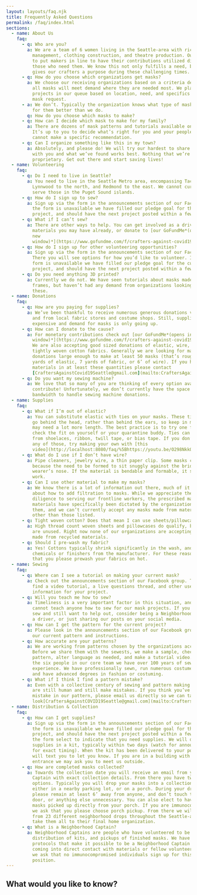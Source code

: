 ```yaml
---
layout: layouts/faq.njk
title: Frequently Asked Questions
permalink: /faq/index.html
sections:
  - name: About Us
    faq:
      - q: Who are you?
        a: We are a team of 6 women living in the Seattle-area with rich backgrounds in
          management, clothing construction, and theatre production. Our goal is
          to put makers in line to have their contributions utilized directly by
          those who need them. We know this not only fulfills a need, but also
          gives our crafters a purpose during these challenging times.
      - q: How do you choose which organizations get masks?
        a: We choose our receiving organizations based on a criteria designed to ensure
          all masks will meet demand where they are needed most. We place
          projects in our queue based on location, need, and specifics of the
          mask request.
      - a: We don’t. Typically the organization knows what type of mask will work best
          for them better than we do.
        q: How do you choose which masks to make?
      - q: How can I decide which mask to make for my family?
        a: There are dozens of mask patterns and tutorials available on the internet.
          It’s up to you to decide what’s right for you and your people, we
          cannot make a specific recommendation.
      - q: Can I organize something like this in my town?
        a: Absolutely, and please do! We will try our hardest to share our experience
          with you and what we’ve found works best. Nothing that we’re doing is
          proprietary. Get out there and start saving lives!
  - name: Volunteering
    faq:
      - q: Do I need to live in Seattle?
        a: You need to live in the Seattle Metro area, encompassing Tacoma to the south,
          Lynnwood to the north, and Redmond to the east. We cannot currently
          serve those in the Puget Sound islands.
      - q: How do I sign up to sew?
        a: Sign up via the form in the announcements section of our Facebook Group. If
          the form is unavailable we have filled our pledge goal for the current
          project, and should have the next project posted within a few days.
      - q: What if I can’t sew?
        a: There are other ways to help. You can get involved as a driver, contribute
          materials you may have already, or donate to [our GoFundMe*(opens in a
          new
          window)*](https://www.gofundme.com/f/crafters-against-covid19-seattle).
      - q: How do I sign up for other volunteering opportunities?
        a: Sign up via the form in the announcements section of our Facebook Group.
          There you will see options for how you’d like to volunteer. If the
          form is unavailable we have filled our pledge goal for the current
          project, and should have the next project posted within a few days.
      - q: Do you need anything 3D printed?
        a: Currently we do not. We have seen tutorials about masks made from 3D printed
          frames, but haven’t had any demand from organizations looking for
          these.
  - name: Donations
    faq:
      - q: How are you paying for supplies?
        a: We’ve been thankful to receive numerous generous donations via our GoFundMe
          and from local fabric stores and costume shops. Still, supplies are
          expensive and demand for masks is only going up.
      - q: How can I donate to the cause?
        a: For monetary contributions check out [our GoFundMe*(opens in a new
          window)*](https://www.gofundme.com/f/crafters-against-covid19-seattle).
          We are also accepting good sized donations of elastic, wire, and
          tightly woven cotton fabrics. Generally we are looking for material
          donations large enough to make at least 50 masks (that’s roughly 25
          yards of elastic, 7 yards of fabric, or 6’ of wire). If you have
          materials in at least these quantities please contact
          [CraftersAgainstCovid19Seattle@gmail.com](mailto:CraftersAgainstCOVID19Seattle@gmail.com).
      - q: Do you want my sewing machine?
        a: We love that so many of you are thinking of every option available to
          contribute! Unfortunately, we don’t currently have the space or
          bandwidth to handle sewing machine donations.
  - name: Supplies
    faq:
      - q: What if I’m out of elastic?
        a: You can substitute elastic with ties on your masks. These ties will have to
          go behind the head, rather than behind the ears, so keep in mind you
          may need a lot more length. The best practice is to try one first and
          check the fit on yourself or your quarantine buddy. Ties can be made
          from shoelaces, ribbon, twill tape, or bias tape. If you don’t have
          any of those, try making your own with [this
          video](http://localhost:8080/faq/%5Bhttps://youtu.be/O298NkkQelw%5D(https://youtu.be/O298NkkQelw?fbclid=IwAR29MiUz8dGRXEiYV8tQqFL4pQBfJiRPqrmRbDC_40SEeIWPBib1ZujGZoU)).
      - q: What do I use if I don’t have wire?
        a: Pipe cleaners, jewelry wire, a thin paper clip. Some masks call for wire
          because the need to be formed to sit snuggly against the bridge of the
          wearer’s nose. If the material is bendable and formable, it should
          work.
      - q: Can I use other material to make my masks?
        a: We know there is a lot of information out there, much of it speculative,
          about how to add filtration to masks. While we appreciate the
          diligence to serving our frontline workers, the prescribed mask
          materials have specifically been dictated by the organizations using
          them, and we can’t currently accept any masks made from materials
          other than those listed.
      - q: Tight woven cotton? Does that mean I can use sheets/pillowcases?
        a: High thread count woven sheets and pillowcases do qualify, but only if they
          are unused. Right now none of our organizations are accepting masks
          made from recycled materials.
      - q: Should I pre-wash my fabric?
        a: Yes! Cottons typically shrink significantly in the wash, and sometimes have
          chemicals or finishers from the manufacturer. For these reasons we ask
          that you please prewash your fabrics on hot.
  - name: Sewing
    faq:
      - q: Where can I see a tutorial on making your current mask?
        a: Check out the announcements section of our Facebook group. There you will
          find a video tutorial, a live questions thread, and other useful
          information for your project.
      - q: Will you teach me how to sew?
        a: Timeliness is a very important factor in this situation, and we unfortunately
          cannot teach anyone how to sew for our mask projects. If you cannot
          sew and still want to help out, consider being a Neighborhood Captain,
          a driver, or just sharing our posts on your social media.
      - q: How can I get the pattern for the current project?
        a: Please look in the announcements section of our Facebook group for a PDF of
          our current pattern and instructions.
      - q: How accurate are your patterns?
        a: We are working from patterns chosen by the organizations accepting the masks.
          Before we share them with the sewests, we make a sample, check the
          pattern, alter language as needed, and make a tutorial video. Between
          the six people in our core team we have over 100 years of sewing
          experience. We have professionally sewn, run numerous costume shops,
          and have advanced degrees in fashion or costuming.
      - q: What if I think I find a pattern mistake?
        a: Even with a collective century of sewing and pattern making experience, we
          are still human and still make mistakes. If you think you’ve found a
          mistake in our pattern, please email us directly so we can take a
          look[CraftersAgainstCOVID19Seattle@gmail.com](mailto:CraftersAgainstCOVID19Seattle@gmail.com).
  - name: Distribution & Collection
    faq:
      - q: How can I get supplies?
        a: Sign up via the form in the announcements section of our Facebook Group. If
          the form is unavailable we have filled our pledge goal for the current
          project, and should have the next project posted within a few days. On
          the form select to indicate that you need supplies. We will deliver
          supplies in a kit, typically within two days (watch for announcements
          for exact timing). When the kit has been delivered to your porch we
          will text you to let you know. If you are in a building with secure
          entrance we may ask you to meet us outside.
      - q: How are completed masks collected?
        a: Towards the collection date you will receive an email from your Neighborhood
          Captain with exact collection details. From there you have two
          options. Typically you will drop your masks into a collection bin,
          either in a nearby parking lot, or on a porch. During your drop off
          please remain at least 6’ away from anyone, and don’t touch the bin,
          door, or anything else unnecessary. You can also elect to have your
          masks picked up directly from your porch. If you are immunocompromised
          we ask that you please choose porch pickup. From there we will pick up
          from 23 different neighborhood drops throughout the Seattle-area, and
          take them all to their final home organization.
      - q: What is a Neighborhood Captain?
        a: Neighborhood Captains are people who have volunteered to be responsible for
          distribution of kits, and pickups of finished masks. We have several
          protocols that make it possible to be a Neighborhood Captain without
          coming into direct contact with materials or fellow volunteers; still,
          we ask that no immunocompromised individuals sign up for this
          position.
---
```


## What would you like to know?
